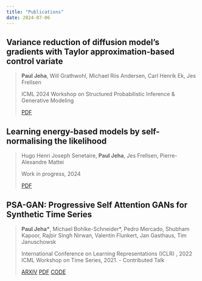 ```yaml
---
title: "Publications"
date: 2024-07-06
---
```


## Variance reduction of diffusion model’s gradients with Taylor approximation-based control variate
> **Paul Jeha**, Will Grathwohl, Michael Riis Andersen, Carl Henrik Ek, Jes Frellsen
> 
> ICML 2024 Workshop on Structured Probabilistic Inference & Generative Modeling
> 
> [PDF](https://openreview.net/pdf?id=YqFIzHAfbk)

## Learning energy-based models by self-normalising the likelihood
> Hugo Henri Joseph Senetaire, **Paul Jeha**, Jes Frellsen, Pierre-Alexandre Mattei
> 
> Work in progress, 2024
> 
> [PDF](https://openreview.net/pdf?id=zrxlSviRqC)

## PSA-GAN: Progressive Self Attention GANs for Synthetic Time Series
> **Paul Jeha\***, Michael Bohlke-Schneider\*, Pedro Mercado, Shubham Kapoor, Rajbir Singh Nirwan, Valentin Flunkert, Jan Gasthaus, Tim Januschowsk
>
> International Conference on Learning Representations (ICLR) , 2022  
> ICML Workshop on Time Series, 2021. - Contributed Talk
> 
>  [ARXIV](https://arxiv.org/abs/2108.00981) [PDF](https://arxiv.org/pdf/2108.00981) [CODE](https://github.com/mbohlkeschneider/psa-gan)


